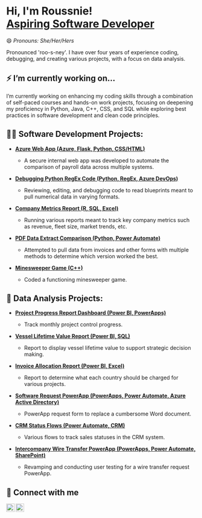 <h1>Hi, I'm Roussnie! <br/>
  <a href="https://github.com/roussniee">Aspiring Software Developer</a>    
</h1>
  <p>😄<i> Pronouns: She/Her/Hers</i></p>
  <p>Pronounced 'roo-s-ney'. I have over four years of experience coding, debugging, and creating various projects, with a focus on data analysis.</p>


<h2>⚡ I’m currently working on...</h2>
<p>I’m currently working on enhancing my coding skills through a combination of self-paced courses and hands-on work projects, focusing on deepening my proficiency in Python, Java, C++, CSS, and SQL while exploring best practices in software development and clean code principles.</p>

<h2>👨‍💻 Software Development Projects:</h2>

- <b>[Azure Web App (Azure, Flask, Python, CSS/HTML)](https://github.com/roussniee/AzureWebApp)</b>
  - A secure internal web app was developed to automate the comparison of payroll data across multiple systems.

- <b>[Debugging Python RegEx Code (Python, RegEx, Azure DevOps)](https://github.com/roussniee/REGEXDebugging)</b>
  - Reviewing, editing, and debugging code to read blueprints meant to pull numerical data in varying formats.
    
- <b>[Company Metrics Report (R, SQL, Excel)](https://github.com/roussniee/CompanyMetricsReports)</b>
  - Running various reports meant to track key company metrics such as revenue, fleet size, market trends, etc.

- <b>[PDF Data Extract Comparison (Python, Power Automate)](https://github.com/roussniee/PDFDataExtract)</b>
  - Attempted to pull data from invoices and other forms with multiple methods to determine which version worked the best.

- <b>[Minesweeper Game (C++)](https://github.com/roussniee/Minesweeper)</b>
  - Coded a functioning minesweeper game.


<h2>🌱 Data Analysis Projects:</h2>

- <b>[Project Progress Report Dashboard (Power BI, PowerApps)](https://github.com/roussniee/WIPReviewReport)</b>
  - Track monthly project control progress.

- <b>[Vessel Lifetime Value Report (Power BI, SQL)](https://github.com/roussniee/LTVReport)</b>
  - Report to display vessel lifetime value to support strategic decision making.

- <b>[Invoice Allocation Report (Power BI, Excel)](https://github.com/roussniee/InvAlloReport)</b>
  - Report to determine what each country should be charged for various projects.

- <b>[Software Request PowerApp (PowerApps, Power Automate, Azure Active Directory)](https://github.com/roussniee/SRAProject)</b>
  - PowerApp request form to replace a cumbersome Word document.

- <b>[CRM Status Flows (Power Automate, CRM)](https://github.com/roussniee/CRMFlows)</b>
  - Various flows to track sales statuses in the CRM system.

- <b>[Intercompany Wire Transfer PowerApp (PowerApps, Power Automate, SharePoint)](https://github.com/roussniee/ICWTForm)</b>
  - Revamping and conducting user testing for a wire transfer request PowerApp.
  

<h2> 🤳 Connect with me</h2>

[<img align="left" alt="Connect with Roussnie on LinkedIn" width="22px" src="https://upload.wikimedia.org/wikipedia/commons/c/ca/LinkedIn_logo_initials.png"/>][linkedin]
[<img align="left" alt="Email Roussnie" width="22px" src="https://upload.wikimedia.org/wikipedia/commons/4/4e/Gmail_Icon.png"/>][email]

[linkedin]: https://linkedin.com/in/roussnie-petit-frere
[email]: mailto:roussniepf@gmail.com

<!--
**roussniee/roussniee** is a ✨ _special_ ✨ repository because its `README.md` (this file) appears on your GitHub profile.

Here are some ideas to get you started:

- 🔭 I’m currently working on ...
- 🌱 I’m currently learning ...
- 👯 I’m looking to collaborate on ...
- 🤔 I’m looking for help with ...
- 💬 Ask me about ...
- 📫 How to reach me: ...
- 😄 Pronouns: ...
- ⚡ Fun fact: ...
-->
